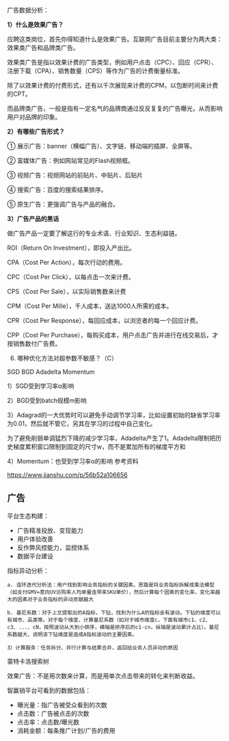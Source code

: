 广告数据分析：





**1）什么是效果广告？**



​       应聘这类岗位，首先你得知道什么是效果广告。互联网广告目前主要分为两大类：效果类广告和品牌类广告。

效果类广告是指以效果计费的广告类型，例如用户点击（CPC）、回应（CPR）、注册下载（CPA）、销售数量（CPS）等作为广告的计费衡量标准。

除了以效果计费的付费形式，还有以千次展现来计费的CPM，以包断时间来计费的CPT。

而品牌类广告，一般是指有一定名气的品牌商通过反反复复的广告曝光，从而影响用户对品牌的印象。

**2）有哪些广告形式？**

① 展示广告：banner（横幅广告）、文字链、移动端的插屏、全屏等。

② 富媒体广告：例如网站常见的Flash视频框。

③ 视频广告：视频网站的前贴片、中贴片、后贴片

④ 搜索广告：百度的搜索结果排序。

⑤ 原生广告：更强调广告与产品的融合。



**3）广告产品的黑话**

做广告产品一定要了解这行的专业术语、行业知识、生态利益链。

ROI（Return On Investment），即投入产出比。

CPA（Cost Per Action），每次行动的费用。

CPC（Cost Per Click），以每点击一次来计费。

CPS（Cost Per Sale），以实际销售数来计费

CPM（Cost Per Mille），千人成本，送达1000人所需的成本。

CPR（Cost Per Response），每回应成本，以浏览者的每一个回应计费。

CPP（Cost Per Purchase），每购买成本，用户点击广告并进行在线交易后，才按销售数付广告费。



6. 哪种优化方法对超参数不敏感？（C）

SGD BGD Adadelta Momentum

1）SGD受到学习率α影响

2）BGD受到batch规模m影响

3）Adagrad的一大优势时可以避免手动调节学习率，比如设置初始的缺省学习率为0.01，然后就不管它，另其在学习的过程中自己变化。

为了避免削弱单调猛烈下降的减少学习率，Adadelta产生了1。Adadelta限制把历史梯度累积窗口限制到固定的尺寸w，而不是累加所有的梯度平方和

4）Momentum：也受到学习率α的影响
参考资料

https://www.jianshu.com/p/56b52a106656



## 广告

平台生态构建：

+ 广告精准投放、变现能力
+ 用户体验改善
+ 反作弊风控能力，监控体系
+ 数据平台建设



指标异动分析：

```
a. 连环迭代分析法：用户找到影响业务指标的关键因素。思路是将业务指标拆解成乘法模型（如支付GMV=意向UV访购率人均单量连带率SKU单价），然后计算每个因素的变化率，变化率越大的因素对于业务指标的异动贡献越大
```

    b. 基尼系数：对于上文提取出的A指标，下钻，找到为什么A的指标会有波动。下钻的维度可以有城市、品类等。对于每个维度，计算基尼系数（如对于城市维度c，下面有城市c1、c2、c3、...、cN，按照波动从大到小排序，横轴是排序后的c1-cn，纵轴是波动累计占比）。基尼系数越大，说明该下钻维度是造成A指标波动的主要因素。

    3）计算服务：任务拆分、并行计算与结果合并，返回给业务人员异动的原因
蒙特卡洛搜索树



效果广告：不是用次数来计算，而是用单次点击带来的转化来判断收益。





智赢销平台可看到的数据包括：

+ 曝光量：指广告被受众看到的次数
+ 点击数：广告被点击的次数
+ 点击率：点击数/曝光数
+ 消耗金额：每条推广计划/广告的费用
